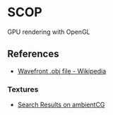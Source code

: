 # SCOP
GPU rendering with OpenGL


## References
- [Wavefront .obj file - Wikipedia](https://en.wikipedia.org/wiki/Wavefront_.obj_file)

### Textures
- [Search Results on ambientCG](https://ambientcg.com/list?category=&date=&createdUsing=&basedOn=&q=&method=&type=&sort=Downloads)

